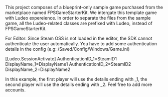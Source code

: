 This project composes of a blueprint-only sample game purchased from the marketplace named FPSGameStarterKit. We intergate this template game with Ludeo expereience. In order to separate the files from the sample game, all the Ludeo-related classes are prefixed with Ludeo, instead of FPSGameStarterKit.

For Editor:
Since Steam OSS is not loaded in the editor, the SDK cannot authenticate the user automatically. You have to add some authentication details in the config (e.g: /Saved/Config/Windows/Game.ini)

[Ludeo.SessionActivate]
AuthenticationID_1=SteamID1
DisplayName_1=DisplayName1
AuthenticationID_2=SteamID2
DisplayName_2=DisplayName2

In this example, the first player will use the details ending with _1, the second player will use the details ending with _2. Feel free to add more accounts.
